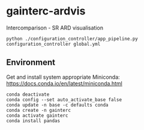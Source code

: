 # gainterc-ardvis

Intercomparison - SR ARD visualisation

```code
python ./configuration_controller/app_pipeline.py configuration_controller global.yml
```

## Environment

Get and install system appropriate Miniconda:
<https://docs.conda.io/en/latest/miniconda.html>

```code
conda deactivate
conda config --set auto_activate_base false
conda update -n base -c defaults conda
conda create -n gainterc
conda activate gainterc
conda install pandas
```
